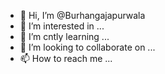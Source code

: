 - 👋 Hi, I’m @Burhangajapurwala
- 👀 I’m interested in ...
- 🌱 I’m cntly learning ...
- 💞️ I’m looking to collaborate on ...
- 📫 How to reach me ...

<!---
Burhangajapurwala/Burhangajapurwala is a ✨ special ✨ repository because its `README.md` (this file) appears on your GitHub profile.
You can click the Preview link toh
take a look at your changes.
--->
